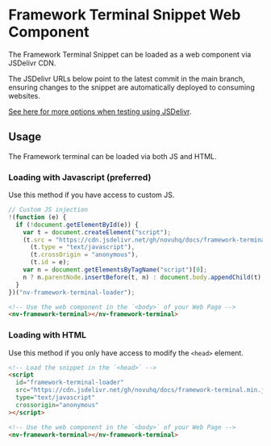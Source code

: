 # Framework Terminal Snippet Web Component

The Framework Terminal Snippet can be loaded as a web component via JSDelivr CDN.

The JSDelivr URLs below point to the latest commit in the main branch, ensuring changes to the snippet are automatically deployed to consuming websites.

[See here for more options when testing using JSDelivr](https://www.jsdelivr.com/).

## Usage

The Framework terminal can be loaded via both JS and HTML.

### Loading with Javascript (preferred)

Use this method if you have access to custom JS.

```javascript
// Custom JS injection
!(function (e) {
  if (!document.getElementById(e)) {
    var t = document.createElement("script");
    (t.src = "https://cdn.jsdelivr.net/gh/novuhq/docs/framework-terminal.min.js"),
      (t.type = "text/javascript"),
      (t.crossOrigin = "anonymous"),
      (t.id = e);
    var n = document.getElementsByTagName("script")[0];
    n ? n.parentNode.insertBefore(t, n) : document.body.appendChild(t);
  }
})("nv-framework-terminal-loader");
```

```html
<!-- Use the web component in the `<body>` of your Web Page -->
<nv-framework-terminal></nv-framework-terminal>
```

### Loading with HTML

Use this method if you only have access to modify the `<head>` element.

```html
<!-- Load the snippet in the `<head>` -->
<script
  id="framework-terminal-loader"
  src="https://cdn.jsdelivr.net/gh/novuhq/docs/framework-terminal.min.js"
  type="text/javascript"
  crossorigin="anonymous"
></script>

<!-- Use the web component in the `<body>` of your Web Page -->
<nv-framework-terminal></nv-framework-terminal>
```

